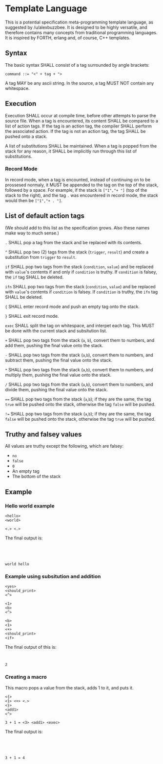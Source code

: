# Template Language

This is a potential specification meta-programming template language, as suggested by /u/alexbuzzbee. It is designed to be highly versatile, and therefore contains many concepts from traditional programming languages. It is inspired by FORTH, erlang and, of course, C++ templates.

## Syntax

The basic syntax SHALL consist of a tag surrounded by angle brackets:

```
command ::= "<" + tag + ">
```

A tag MAY be any ascii string. In the source, a tag MUST NOT contain any whitespace.

## Execution

Execution SHALL occur at compile time, before other attempts to parse the source file. When a tag is encountered, its content SHALL be compared to a list of action tags. If the tag is an action tag, the compiler SHALL perform the associated action. If the tag is not an action tag, the tag SHALL be pushed onto a stack.

A list of substitutions SHALL be maintained. When a tag is popped from the stack for any reason, it SHALL be implicitly run through this list of substitutions.

### Record Mode
In record mode, when a tag is encounted, instead of continuing on to be prossesed normaly, it MUST be appended to the tag on the top of the stack, followed by a space. For example, if the stack is `["1","+ "]` (top of the stack to the right), and the tag `.` was encountered in record mode, the stack would then be `["1","+ . "]`.

## List of default action tags

(We should add to this list as the specification grows. Also these names make way to much sense.)

`.` SHALL pop a tag from the stack and be replaced with its contents.

`^` SHALL pop two (2) tags from the stack (`trigger`, `result`) and create a substitution from `trigger` to `result`.

`if` SHALL pop two tags from the stack (`condition`, `value`) and be replaced with `value`'s contents if and only if `condition` is truthy. If `condition` is falsey, the `if` tag SHALL be deleted.

`ifn` SHALL pop two tags from the stack (`condition`, `value`) and be replaced with `value`'s contents if `condition` is falsey. If `condition` is truthy, the `ifn` tag SHALL be deleted.

`{` SHALL enter record mode and push an empty tag onto the stack.

`}` SHALL exit record mode.

`exec` SHALL split the tag on whitespace, and interpet each tag. This MUST be done with the current stack and subsitution list.

`+` SHALL pop two tags from the stack (`a`, `b`), convert them to numbers, and add them, pushing the final value onto the stack.

`-` SHALL pop two tags from the stack (`a`,`b`), convert them to numbers, and subtract them, pushing the final value onto the stack.

`*` SHALL pop two tags from the stack (`a`,`b`), convert them to numbers, and multiply them, pushing the final value onto the stack.

`/` SHALL pop two tags from the stack (`a`,`b`), convert them to numbers, and divide them, pushing the final value onto the stack.

`==` SHALL pop two tags from the stack (`a`,`b`); if they are the same, the tag `true` will be pushed onto the stack, otherwise the tag `false` will be pushed.

`!=` SHALL pop two tags from the stack (`a`,`b`); if they are the same, the tag `false` will be pushed onto the stack, otherwise the tag `true` will be pushed.


## Truthy and falsey values

All values are truthy except the following, which are falsey:

- `no`
- `false`
- `0`
- An empty tag
- The bottom of the stack

## Example

### Hello world example

```
<hello>
<world>

<.> <.>
```

The final output is:
```




world hello
```

### Example using subsitution and addition

```
<yes>
<should_print>
<^>

<1>
<b>
<^>

<b>
<1>
<+>
<should_print>
<if>
```

The final output of this is:

```


2
```

### Creating a macro
This macro pops a value from the stack, adds 1 to it, and puts it.
```
<{>
<1> <+> <.>
<}>
<add1>
<^>

3 + 1 = <3> <add1> <exec>
```

The final output is: 

```




3 + 1 = 4
````


